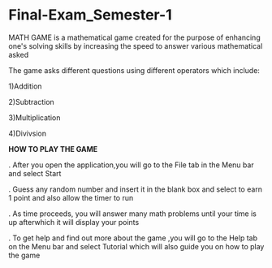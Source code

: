 # Final-Exam_Semester-1

MATH GAME is a mathematical game created for the purpose of enhancing one's solving skills by increasing the speed to answer various mathematical asked

The game asks different questions using different operators which include:

1)Addition

2)Subtraction

3)Multiplication

4)Divivsion

**HOW TO PLAY THE GAME**

. After you open the application,you will go to the File tab in the Menu bar and select Start

. Guess any random number and insert it in the blank box and select to earn 1 point and also allow the timer to run

. As time proceeds, you will answer many math problems until your time is up afterwhich it will display your points

. To get help and find out more about the game ,you will go to the Help tab on the Menu bar and select Tutorial which will also guide you on how to play the game


